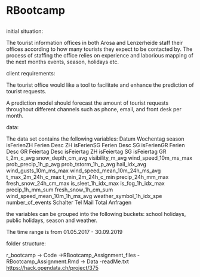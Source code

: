 # RBootcamp

## 


initial situation:

The tourist information offices in both Arosa and Lenzerheide staff their offices according to how many tourists they expect to be contacted by. The process of staffing the office relies on experience and laborious mapping of the next months events, season, holidays etc.

client requirements:

The tourist office would like a tool to facilitate and enhance the prediction of tourist requests.

A prediction model should forecast the amount of tourist requests throughout different channels such as phone, email, and front desk per month. 

data:

The data set contains the following variables:
Datum	Wochentag	season	isFerienZH	Ferien Desc ZH	isFerienSG	Ferien Desc SG	isFerienGR	Ferien Desc GR	Feiertag Desc	isFeiertag ZH	isFeiertag SG	isFeiertag GR	t_2m_c_avg	snow_depth_cm_avg	visibility_m_avg	wind_speed_10m_ms_max	prob_precip_1h_p_avg	prob_tstorm_1h_p_avg	hail_idx_avg	wind_gusts_10m_ms_max	wind_speed_mean_10m_24h_ms_avg	t_max_2m_24h_c_max	t_min_2m_24h_c_min	precip_24h_mm_max	fresh_snow_24h_cm_max	is_sleet_1h_idx_max	is_fog_1h_idx_max	precip_1h_mm_sum	fresh_snow_1h_cm_sum	wind_speed_mean_10m_1h_ms_avg	weather_symbol_1h_idx_spe	number_of_events	Schalter	Tel	Mail	Total Anfragen

the variables can be grouped into the following buckets: school holidays, public holidays, season and weather. 

The time range is from 01.05.2017 - 30.09.2019

folder structure:

r_bootcamp
 -> Code
    ->RBootcamp_Assignment_files
    -RBootcamp_Assignment.Rmd
 -> Data
 -readMe.txt
https://hack.opendata.ch/project/375
